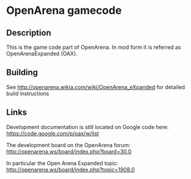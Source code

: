 # OpenArena gamecode #

## Description ##
This is the game code part of OpenArena. In mod form it is referred as OpenArenaExpanded (OAX).

## Building ##

See http://openarena.wikia.com/wiki/OpenArena_eXpanded for detailed build instructions

## Links ##
Development documentation is still located on Google code here: https://code.google.com/p/oax/w/list

The development board on the OpenArena forum: http://openarena.ws/board/index.php?board=30.0

In particular the Open Arena Expanded topic: http://openarena.ws/board/index.php?topic=1908.0

